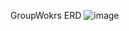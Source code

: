 GroupWokrs ERD
![image](https://github.com/sbj07/groupworks/assets/102196339/244612ad-77e8-444c-9960-484dc7d5a72e)

